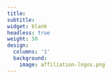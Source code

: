 ```yaml
---
title:
subtitle:
widget: blank
headless: true
weight: 50
design:
  columns: '1'
  background:
    image: affiliation-logos.png
---
```

